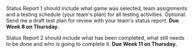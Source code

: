 Status Report 1 should include what game was selected, team assignments and a testing schedule (your team's plan) for all testing activities. 
Optional: Send me a draft test plan for review with your team's status report. **Due Week 8 on Thursday.**


Status Report 2 should include what has been completed, what still needs to be done and who is going to complete it.
**Due Week 11 on Thursday.**
